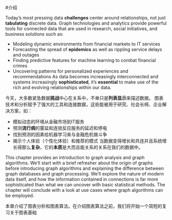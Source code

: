 #介绍

Today’s most pressing data **challenges** center around relationships, not just **tabulating**
discrete data. Graph technologies and analytics provide powerful tools for connected
data that are used in research, social initiatives, and business solutions such as:
- Modeling dynamic environments from financial markets to IT services
- Forecasting the spread of **epidemics** as well as rippling service delays and outages
- Finding predictive features for machine learning to combat financial crimes
- Uncovering patterns for personalized experiences and recommendations
As data becomes increasingly interconnected and systems increasingly **sophisticated**,
it’s **essential** to make use of the rich and evolving relationships within our data.

今天，大多数紧急数据**挑战**中心在关系中，不单只是**列表显示**来描述数据。 图表技术和分析赋予了强大的工具和连接数据，这些能被用于研究、社会长椅、企业解决方案，如：
- 模拟动态的环境从金融市场到IT服务
- 预测**流行病**的蔓延和连锁反应服务的延迟和停电
- 找到预测的因素给机器学习来与金融危机做斗争
- 揭示个人体验（个性化体验）和推荐的模式
当数据变得增长和共连并且系统增长得那么**复杂**，它的**本质**是大而且能关系的关系在我们的数据中。


This chapter provides an introduction to graph analysis and graph algorithms. We’ll
start with a brief refresher about the origin of graphs before introducing graph algorithms
and explaining the difference between graph databases and graph processing.
We’ll explore the nature of modern data itself, and how the information contained in
connections is far more sophisticated than what we can uncover with basic statistical
methods. The chapter will conclude with a look at use cases where graph algorithms
can be employed.

本章介绍了图表分析和图表算法。在介绍图表算法之前，我们将开始一个简短的复习关于图表基础
